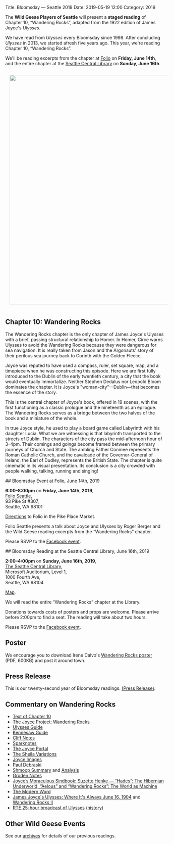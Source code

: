 Title: Bloomsday — Seattle 2019
Date: 2019-05-19 12:00
Category: 2019

The **Wild Geese Players of Seattle** will present a **staged reading** of
Chapter 10, “Wandering Rocks”,
adapted from the 1922 edition of James Joyce's *Ulysses*.

We have read from *Ulysses* every Bloomsday since 1998.
After concluding *Ulysses* in 2013, we started afresh five years ago.
This year, we're reading Chapter 10, “Wandering Rocks”.

We'll be reading excerpts from the chapter at [Folio](#folio-event) on **Friday, June 14th**,
and the entire chapter at the [Seattle Central Library](#library-event) on **Sunday, June 16th**.

<div>
 <a href="{filename}/posters/2019-WanderingRocksPosterMap.pdf" title="Download Wandering Rocks Poster" target="_blank">
  <img src="{filename}/posters/2019-WanderingRocksPosterMap.png" style="padding: 1em 1em 1em 1em;" width="561" height="726"/>
 </a>
</div>

## Chapter 10: Wandering Rocks

The Wandering Rocks chapter is the only chapter of James Joyce's Ulysses
with a brief, passing structural relationship to Homer.
In Homer, Circe warns Ulysses to avoid the Wandering Rocks
because they were dangerous for sea navigation.
It is really taken from Jason and the Argonauts' story
of their perilous sea journey back to Corinth with the Golden Fleece.

Joyce was reputed to have used a compass, ruler, set square, map, and a timepiece
when he was constructing this episode.
Here we are first fully introduced to the Dublin of the early twentieth century,
a city that the book would eventually immortalize.
Neither Stephen Dedalus nor Leopold Bloom dominates the chapter.
It is Joyce's "woman-city"—Dublin—that becomes the essence of the story.

This is the central chapter of Joyce's book, offered in 19 scenes,
with the first functioning as a classic prologue and the nineteenth as an epilogue.
The Wandering Rocks serves as a bridge between the two halves of the book
and a miniature of the whole.

In true Joyce style, he used to play a board game called Labyrinth with his daughter Lucia.
What we are witnessing is that labyrinth transported to the streets of Dublin.
The characters of the city pass the mid-afternoon hour of 3–4pm.
Their comings and goings become framed between the primary journeys of Church and State.
The ambling Father Conmee represents the Roman Catholic Church,
and the cavalcade of the Governor-General of Ireland, the Earl of Dudley, represents the British State.
The chapter is quite cinematic in its visual presentation.
Its conclusion is a city crowded with people walking, talking, running and singing!

<a name="folio-event">
## Bloomsday Event at Folio, June 14th, 2019
</a>

**6:00–8:00pm** on **Friday, June 14th, 2019**, <br>
[Folio Seattle](http://www.folioseattle.org/), <br/>
93 Pike St #307, <br/>
Seattle, WA 98101

[Directions](http://www.folioseattle.org/plan-your-visit) to Folio in the Pike Place Market.

Folio Seattle presents a talk about Joyce and Ulysses by Roger Berger and
the Wild Geese reading excerpts from the “Wandering Rocks” chapter.

Please RSVP to the [Facebook event](https://www.facebook.com/events/533986360465775/).

<a name="library-event">
## Bloomsday Reading at the Seattle Central Library, June 16th, 2019
</a>

**2:00–4:00pm** on **Sunday, June 16th, 2019**, <br>
[The Seattle Central Library](https://www.spl.org/hours-and-locations/central-library), <br/>
Microsoft Auditorium, Level 1, <br/>
1000 Fourth Ave, <br/>
Seattle, WA 98104

[Map](https://maps.google.com/maps?q=1000+Fourth+Avenue,+Seattle,+WA+98104).

We will read the entire “Wandering Rocks” chapter at the Library.

Donations towards costs of posters and props are welcome.
Please arrive before 2:00pm to find a seat.
The reading will take about two hours.

Please RSVP to the [Facebook event](https://www.facebook.com/events/581391452353527/).

## Poster

We encourage you to download Irene Calvo's
<a href="{filename}/posters/2019-WanderingRocksPosterMap.pdf" title="Download Wandering Rocks Poster" target="_blank">
Wandering Rocks poster</a>
(PDF, 600KB) and post it around town.

## Press Release

This is our twenty-second year of Bloomsday readings.
[(Press Release)]({filename}2019/press-release.md).

## Commentary on Wandering Rocks

- [Text of Chapter 10](http://www.online-literature.com/james_joyce/ulysses/10/)
- [The Joyce Project: Wandering Rocks](http://m.joyceproject.com/chapters/wrocks.html)
- [Ulysses Guide](http://www.ulyssesguide.com/10-wandering-rocks)
- [Kennesaw Guide](http://web.archive.org/web/20120515105005/http://ksumail.kennesaw.edu:80/~mglosup/ulysses/rocks.htm)
- [Cliff Notes](http://www.cliffsnotes.com/literature/u/ulysses/summary-and-analysis/chapter-10)
- [Sparknotes](http://www.sparknotes.com/lit/ulysses/section10.rhtml)
- [The Joyce Portal](http://web.archive.org/web/20130409060521/http://www.robotwisdom.com/jaj/ulysses/index.html#wrocks)
- [The Sheila Variations](http://www.sheilaomalley.com/?p=7585)
- [Joyce Images](http://www.joyceimages.com/chapter/10/)
- [Paul Debraski](https://ijustreadaboutthat.wordpress.com/2010/08/02/james-joyce%E2%80%93week-4-ulysses-1922/)
- [Shmoop Summary](https://www.shmoop.com/ulysses-joyce/episode-10-the-wandering-rocks-summary.html) and [Analysis](https://www.shmoop.com/ulysses-joyce/the-wandering-rocks-analysis-summary.html)
- [Groden Notes](http://www.michaelgroden.com/notes/open10.html)
- [Joyce’s Moraculous Sindbook: Suzette Henke — “Hades”: The Hibernian Underworld, “Aelous” and “Wandering Rocks”: The World as Machine](https://ohiostatepress.org/books/Complete%20PDFs/Henke%20Joyces/07.pdf)
- [The Modern Word](http://web.archive.org/web/20150423131232/http://www.themodernword.com/joyce/)
- [James Joyce's Ulysses: Where It's Always June 16, 1904](http://loki.stockton.edu/~kinsellt/projects/ulysses/storyReader$27.html) and [Wandering Rocks II](http://loki.stockton.edu/~kinsellt/projects/ulysses/storyReader$28.html)
- [RTÉ 25-hour broadcast of Ulysses](http://archive.org/details/Ulysses-Audiobook-Merged)
  ([history](https://www.rte.ie/archives/exhibitions/681-history-of-rte/706-rte-1980s/327476-ulysses-broadcast/))

## Other Wild Geese Events

See our [archives]({filename}/archives.md) for details of our previous readings.
